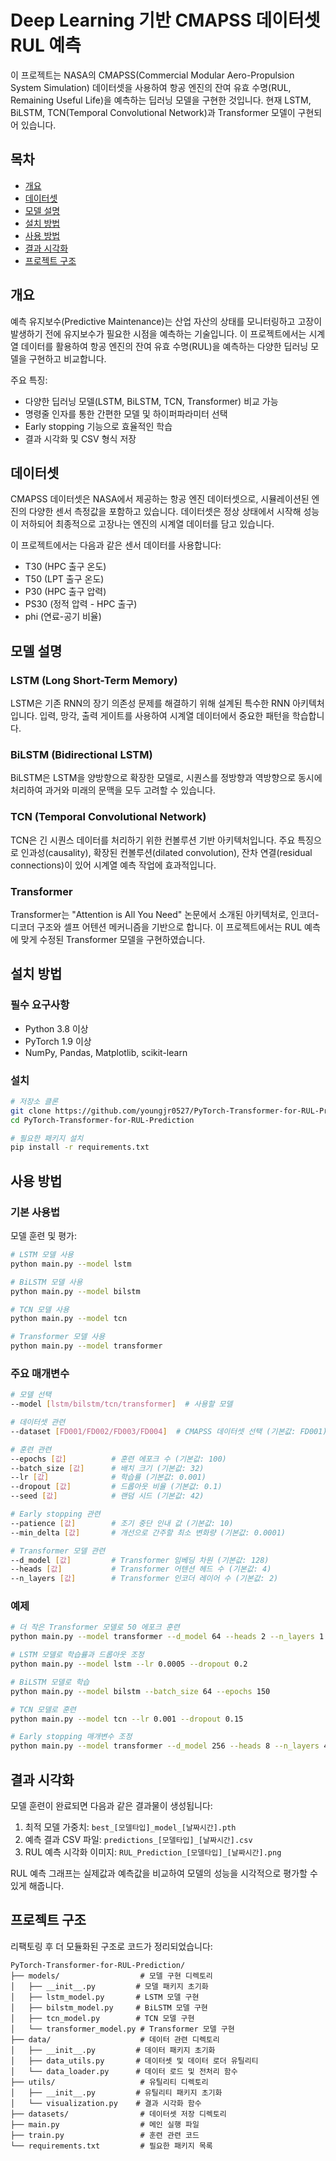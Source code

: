 # Deep Learning 기반 CMAPSS 데이터셋 RUL 예측

이 프로젝트는 NASA의 CMAPSS(Commercial Modular Aero-Propulsion System Simulation) 데이터셋을 사용하여 항공 엔진의 잔여 유효 수명(RUL, Remaining Useful Life)을 예측하는 딥러닝 모델을 구현한 것입니다. 현재 LSTM, BiLSTM, TCN(Temporal Convolutional Network)과 Transformer 모델이 구현되어 있습니다.

## 목차
- [개요](#개요)
- [데이터셋](#데이터셋)
- [모델 설명](#모델-설명)
- [설치 방법](#설치-방법)
- [사용 방법](#사용-방법)
- [결과 시각화](#결과-시각화)
- [프로젝트 구조](#프로젝트-구조)

## 개요

예측 유지보수(Predictive Maintenance)는 산업 자산의 상태를 모니터링하고 고장이 발생하기 전에 유지보수가 필요한 시점을 예측하는 기술입니다. 이 프로젝트에서는 시계열 데이터를 활용하여 항공 엔진의 잔여 유효 수명(RUL)을 예측하는 다양한 딥러닝 모델을 구현하고 비교합니다.

주요 특징:
- 다양한 딥러닝 모델(LSTM, BiLSTM, TCN, Transformer) 비교 가능
- 명령줄 인자를 통한 간편한 모델 및 하이퍼파라미터 선택
- Early stopping 기능으로 효율적인 학습
- 결과 시각화 및 CSV 형식 저장

## 데이터셋

CMAPSS 데이터셋은 NASA에서 제공하는 항공 엔진 데이터셋으로, 시뮬레이션된 엔진의 다양한 센서 측정값을 포함하고 있습니다. 데이터셋은 정상 상태에서 시작해 성능이 저하되어 최종적으로 고장나는 엔진의 시계열 데이터를 담고 있습니다.

이 프로젝트에서는 다음과 같은 센서 데이터를 사용합니다:
- T30 (HPC 출구 온도)
- T50 (LPT 출구 온도)
- P30 (HPC 출구 압력)
- PS30 (정적 압력 - HPC 출구)
- phi (연료-공기 비율)

## 모델 설명

### LSTM (Long Short-Term Memory)
LSTM은 기존 RNN의 장기 의존성 문제를 해결하기 위해 설계된 특수한 RNN 아키텍처입니다. 입력, 망각, 출력 게이트를 사용하여 시계열 데이터에서 중요한 패턴을 학습합니다.

### BiLSTM (Bidirectional LSTM)
BiLSTM은 LSTM을 양방향으로 확장한 모델로, 시퀀스를 정방향과 역방향으로 동시에 처리하여 과거와 미래의 문맥을 모두 고려할 수 있습니다.

### TCN (Temporal Convolutional Network)
TCN은 긴 시퀀스 데이터를 처리하기 위한 컨볼루션 기반 아키텍처입니다. 주요 특징으로 인과성(causality), 확장된 컨볼루션(dilated convolution), 잔차 연결(residual connections)이 있어 시계열 예측 작업에 효과적입니다.

### Transformer
Transformer는 "Attention is All You Need" 논문에서 소개된 아키텍처로, 인코더-디코더 구조와 셀프 어텐션 메커니즘을 기반으로 합니다. 이 프로젝트에서는 RUL 예측에 맞게 수정된 Transformer 모델을 구현하였습니다.

## 설치 방법

### 필수 요구사항
- Python 3.8 이상
- PyTorch 1.9 이상
- NumPy, Pandas, Matplotlib, scikit-learn

### 설치

```bash
# 저장소 클론
git clone https://github.com/youngjr0527/PyTorch-Transformer-for-RUL-Prediction.git
cd PyTorch-Transformer-for-RUL-Prediction

# 필요한 패키지 설치
pip install -r requirements.txt
```

## 사용 방법

### 기본 사용법

모델 훈련 및 평가:

```bash
# LSTM 모델 사용
python main.py --model lstm

# BiLSTM 모델 사용
python main.py --model bilstm

# TCN 모델 사용
python main.py --model tcn

# Transformer 모델 사용
python main.py --model transformer
```

### 주요 매개변수

```bash
# 모델 선택
--model [lstm/bilstm/tcn/transformer]  # 사용할 모델

# 데이터셋 관련
--dataset [FD001/FD002/FD003/FD004]  # CMAPSS 데이터셋 선택 (기본값: FD001)

# 훈련 관련
--epochs [값]          # 훈련 에포크 수 (기본값: 100)
--batch_size [값]      # 배치 크기 (기본값: 32)
--lr [값]              # 학습률 (기본값: 0.001)
--dropout [값]         # 드롭아웃 비율 (기본값: 0.1)
--seed [값]            # 랜덤 시드 (기본값: 42)

# Early stopping 관련
--patience [값]        # 조기 중단 인내 값 (기본값: 10)
--min_delta [값]       # 개선으로 간주할 최소 변화량 (기본값: 0.0001)

# Transformer 모델 관련
--d_model [값]         # Transformer 임베딩 차원 (기본값: 128)
--heads [값]           # Transformer 어텐션 헤드 수 (기본값: 4)
--n_layers [값]        # Transformer 인코더 레이어 수 (기본값: 2)
```

### 예제

```bash
# 더 작은 Transformer 모델로 50 에포크 훈련
python main.py --model transformer --d_model 64 --heads 2 --n_layers 1 --epochs 50

# LSTM 모델로 학습률과 드롭아웃 조정
python main.py --model lstm --lr 0.0005 --dropout 0.2

# BiLSTM 모델로 학습
python main.py --model bilstm --batch_size 64 --epochs 150

# TCN 모델로 훈련
python main.py --model tcn --lr 0.001 --dropout 0.15

# Early stopping 매개변수 조정
python main.py --model transformer --d_model 256 --heads 8 --n_layers 4 --seq_len 30 --lr 0.0005 --patience 15 --lr_scheduler
```

## 결과 시각화

모델 훈련이 완료되면 다음과 같은 결과물이 생성됩니다:

1. 최적 모델 가중치: `best_[모델타입]_model_[날짜시간].pth`
2. 예측 결과 CSV 파일: `predictions_[모델타입]_[날짜시간].csv`
3. RUL 예측 시각화 이미지: `RUL_Prediction_[모델타입]_[날짜시간].png`

RUL 예측 그래프는 실제값과 예측값을 비교하여 모델의 성능을 시각적으로 평가할 수 있게 해줍니다.

## 프로젝트 구조

리팩토링 후 더 모듈화된 구조로 코드가 정리되었습니다:

```
PyTorch-Transformer-for-RUL-Prediction/
├── models/                  # 모델 구현 디렉토리
│   ├── __init__.py         # 모델 패키지 초기화
│   ├── lstm_model.py       # LSTM 모델 구현
│   ├── bilstm_model.py     # BiLSTM 모델 구현
│   ├── tcn_model.py        # TCN 모델 구현
│   └── transformer_model.py # Transformer 모델 구현
├── data/                    # 데이터 관련 디렉토리
│   ├── __init__.py         # 데이터 패키지 초기화
│   ├── data_utils.py       # 데이터셋 및 데이터 로더 유틸리티
│   └── data_loader.py      # 데이터 로드 및 전처리 함수
├── utils/                   # 유틸리티 디렉토리
│   ├── __init__.py         # 유틸리티 패키지 초기화
│   └── visualization.py    # 결과 시각화 함수
├── datasets/                # 데이터셋 저장 디렉토리
├── main.py                  # 메인 실행 파일
├── train.py                 # 훈련 관련 코드
└── requirements.txt         # 필요한 패키지 목록
```
